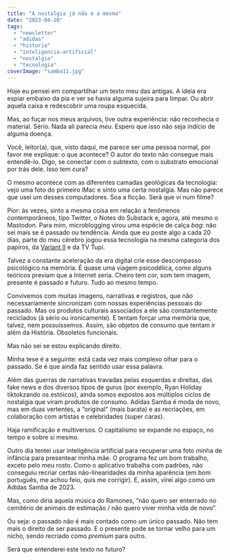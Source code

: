 ```yaml
---
title: "A nostalgia já não é a mesma"
date: "2023-04-20"
tags: 
  - "newsletter"
  - "adidas"
  - "historia"
  - "inteligencia-artificial"
  - "nostalgia"
  - "tecnologia"
coverImage: "samba11.jpg"
---
```


Hoje eu pensei em compartilhar um texto meu das antigas. A ideia era espiar embaixo da pia e ver se havia alguma sujeira para limpar. Ou abrir aquela caixa e redescobrir uma roupa esquecida.

Mas, ao fuçar nos meus arquivos, tive outra experiência: não reconhecia o material. Sério. Nada ali parecia _meu_. Espero que isso não seja indício de alguma doença.

Você, leitor(a), que, visto daqui, me parece ser uma pessoa normal, por favor me explique: o que acontece? O autor do texto não consegue mais entendê-lo. Digo, se conectar com o subtexto, com o substrato emocional por trás dele. Isso tem cura?

O mesmo acontece com as diferentes camadas geológicas da tecnologia: vejo uma foto do primeiro iMac e sinto uma certa nostalgia. Mas não parece que usei um desses computadores. Soa a ficção. Será que vi num filme?

Pior: às vezes, sinto a mesma coisa em relação a fenômenos contemporâneos, tipo Twitter, o Notes do Substack e, agora, até mesmo o Mastodon. Para mim, microblogging virou uma espécie de calça _bag_: não sei mais se é passado ou tendência. Ainda que eu poste algo a cada 20 dias, parte do meu cérebro jogou essa tecnologia na mesma categoria dos papiros, da [Variant II](https://www.pinterest.com/pin/volkswagen-variant-ii--496662665125882963/) e da TV Tupi.

Talvez a constante aceleração da era digital crie esse descompasso psicológico na memória. É quase uma viagem psicodélica, como alguns teóricos previam que a Internet seria. Cheiro tem cor, som tem imagem, presente é passado e futuro. Tudo ao mesmo tempo.

Convivemos com muitas imagens, narrativas e registros, que não necessariamente sincronizam com nossas experiências pessoais do passado. Mas os produtos culturais associados a ele são constantemente reciclados (à sério ou ironicamente). E tentam forçar uma memória que, talvez, nem possuíssemos. Assim, são objetos de consumo que tentam ir além da História. Obsoletos funcionais.

Mas não sei se estou explicando direito.

Minha tese é a seguinte: está cada vez mais complexo olhar para o passado. Se é que ainda faz sentido usar essa palavra.

Além das guerras de narrativas travadas pelas esquerdas e direitas, das fake news e dos diversos tipos de gurus (por exemplo, Ryan Holiday tiktokzando os estóicos), ainda somos expostos aos múltiplos ciclos de nostalgia que viram produtos de consumo. Adidas Samba é moda de novo, mas em duas vertentes, a “original” (mais barata) e as recriações, em colaboração com artistas e celebridades (super caras).

Haja ramificação e multiversos. O capitalismo se expande no espaço, no tempo e sobre si mesmo.

Outro dia tentei usar inteligência artificial para recuperar uma foto minha de infância para presentear minha mãe. O programa fez um bom trabalho, exceto pelo meu rosto. Como o aplicativo trabalha com padrões, não conseguiu recriar certas não-linearidades da minha aparência (em bom português, me achou feio, quis me corrigir). E, assim, virei algo como um Adidas Samba de 2023.

Mas, como diria aquela música do Ramones, “não quero ser enterrado no cemitério de animais de estimação / não quero viver minha vida de novo”.

Ou seja: o passado não é mais contado como _um_ único passado. Não tem mais o direito de ser passado. E o presente pode se tornar velho para um nicho, sendo recriado como _premium_ para outro.

Será que entenderei este texto no futuro?
